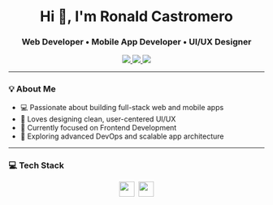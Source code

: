 <h1 align="center">Hi 👋, I'm Ronald Castromero</h1>
<h3 align="center">Web Developer • Mobile App Developer • UI/UX Designer</h3>

<p align="center">
  <a href="https://www.linkedin.com/in/ronald-castromero-1a4b9b277/" target="_blank">
    <img src="https://img.shields.io/badge/LinkedIn-%230077B5.svg?style=flat&logo=linkedin&logoColor=white"/>
  </a>
  <a href="mailto:lumnaire.coding@gmail.com">
    <img src="https://img.shields.io/badge/Gmail-D14836?style=flat&logo=gmail&logoColor=white"/>
  </a>
  <a href="[https://ronald-portfolio-lumnaire.vercel.app/](https://castromero-ronald-portfolio.vercel.app/)" target="_blank">
    <img src="https://img.shields.io/badge/Portfolio-000?style=flat&logoColor=white"/>
  </a>
</p>

---

### 💡 About Me

- 💻 Passionate about building full-stack web and mobile apps
- 🎨 Loves designing clean, user-centered UI/UX
- 📱 Currently focused on Frontend Development
- 🌱 Exploring advanced DevOps and scalable app architecture

---

### 💻 Tech Stack

<div align="center" style="display: flex; flex-wrap: wrap; justify-content: center; gap: 8px;">

<!-- Web Dev -->
<img src="https://skillicons.dev/icons?i=html,css,tailwind,js,react,vite,typescript,php,laravel,python,django,vercel,mysql,mongodb" height="30" />

<!-- UI/UX -->
<img src="https://skillicons.dev/icons?i=figma" height="30" />

</div>

